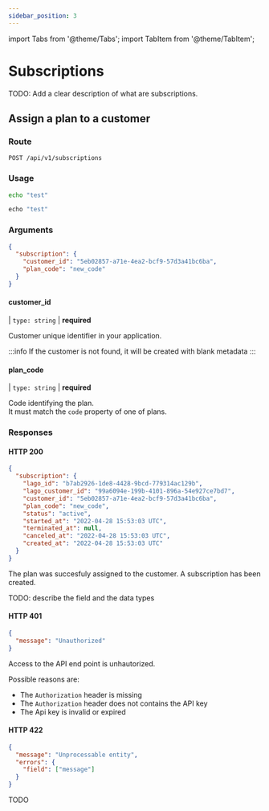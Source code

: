 ```yaml
---
sidebar_position: 3
---
```


import Tabs from '@theme/Tabs';
import TabItem from '@theme/TabItem';

# Subscriptions

TODO: Add a clear description of what are subscriptions.

## Assign a plan to a customer

### Route

```
POST /api/v1/subscriptions
```

### Usage

<Tabs>
  <TabItem value="curl" label="Curl" default>

  ```bash
  echo "test"
  ```
  </TabItem>
  <TabItem value="ruby" label="Ruby">

  ```ruby
  echo "test"
  ```
  </TabItem>
</Tabs>

### Arguments


```json
{
  "subscription": {
    "customer_id": "5eb02857-a71e-4ea2-bcf9-57d3a41bc6ba",
    "plan_code": "new_code"
  }
}
```

####  customer_id
| `type: string` | **required**

Customer unique identifier in your application.

:::info
If the customer is not found, it will be created with blank metadata
:::

####  plan_code
| `type: string` | **required**

Code identifying the plan.<br/>
It must match the `code` property of one of plans.

### Responses

#### HTTP 200

```json
{
  "subscription": {
    "lago_id": "b7ab2926-1de8-4428-9bcd-779314ac129b",
    "lago_customer_id": "99a6094e-199b-4101-896a-54e927ce7bd7",
    "customer_id": "5eb02857-a71e-4ea2-bcf9-57d3a41bc6ba",
    "plan_code": "new_code",
    "status": "active",
    "started_at": "2022-04-28 15:53:03 UTC",
    "terminated_at": null,
    "canceled_at": "2022-04-28 15:53:03 UTC",
    "created_at": "2022-04-28 15:53:03 UTC"
  }
}
```

The plan was succesfuly assigned to the customer. A subscription has been created.

TODO: describe the field and the data types

#### HTTP 401

```json
{
  "message": "Unauthorized"
}
```

Access to the API end point is unhautorized.

Possible reasons are:
- The `Authorization` header is missing
- The `Authorization` header does not contains the API key
- The Api key is invalid or expired

#### HTTP 422

```json
{
  "message": "Unprocessable entity",
  "errors": {
    "field": ["message"]
  }
}
```

TODO
